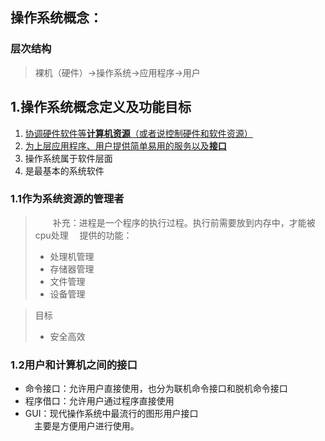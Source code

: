 ## 操作系统概念：
### 层次结构
>裸机（硬件）->操作系统->应用程序->用户

1.操作系统概念定义及功能目标
-
1. [协调硬件软件等**计算机资源**（或者说控制硬件和软件资源）](#jump1.1)
2. [为上层应用程序、用户提供简单易用的服务以及**接口**](#jump1.2)
3. 操作系统属于软件层面
1. 是最基本的系统软件

### <span id="jump1.1">1.1作为系统资源的管理者</span>
> &emsp;&emsp;补充：进程是一个程序的执行过程。执行前需要放到内存中，才能被cpu处理
> &emsp;提供的功能：
>- 处理机管理
>- 存储器管理
>- 文件管理
>- 设备管理

> 目标
>- 安全高效
### <span id="jump1.2">1.2用户和计算机之间的接口</span>
* 命令接口：允许用户直接使用，也分为联机命令接口和脱机命令接口
* 程序借口：允许用户通过程序直接使用
* GUI：现代操作系统中最流行的图形用户接口  
&emsp;主要是方便用户进行使用。  
